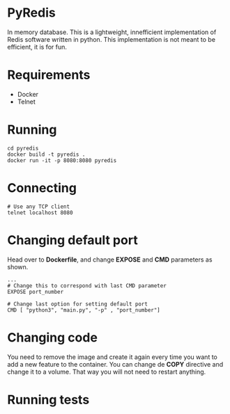 # PyRedis

In memory database. This is a lightweight, innefficient implementation of Redis software written in python. This implementation is not meant to be efficient, it is for fun.


# Requirements

- Docker
- Telnet

# Running

```
cd pyredis
docker build -t pyredis .
docker run -it -p 8080:8080 pyredis
```

# Connecting

```
# Use any TCP client
telnet localhost 8080
```


# Changing default port

Head over to **Dockerfile**, and change **EXPOSE** and **CMD** parameters as shown.

```
...
# Change this to correspond with last CMD parameter
EXPOSE port_number

# Change last option for setting default port
CMD [ "python3", "main.py", "-p" , "port_number"] 

```

# Changing code

You need to remove the image and create it again every time you want to add a new feature to the container. You can change de **COPY** directive and change it to a volume. That way you will not need to restart anything.

# Running tests
